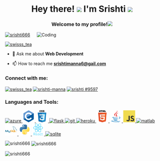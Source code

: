 <h1 align="center">Hey there!  <img src="https://media.giphy.com/media/hvRJCLFzcasrR4ia7z/giphy.gif" width="28">  I'm Srishti <img src="https://emojis.slackmojis.com/emojis/images/1531849430/4246/blob-sunglasses.gif?1531849430" width="30"/></h1>
<h3 align="center">Welcome to my profile!<img src="https://media.giphy.com/media/VgCDAzcKvsR6OM0uWg/giphy.gif" width="50"></h3>
<img align="right" alt="Coding" width="400" src="https://miro.medium.com/max/828/1*qdAW1TjCN57h1lbuuzvchg.gif">


<p align="left"> <a href="https://github.com/ryo-ma/github-profile-trophy"><img src="https://github-profile-trophy.vercel.app/?username=srishti666" alt="srishti666" /></a> </p>

<p align="left"> <a href="https://twitter.com/swisss_tea" target="blank"><img src="https://img.shields.io/twitter/follow/swisss_tea?logo=twitter&style=for-the-badge" alt="swisss_tea" /></a> </p>


- 💬 Ask me about **Web Development**

- 📫 How to reach me **srishtimanna6@gail.com**

<h3 align="left">Connect with me:</h3>
<p align="left">
<a href="https://twitter.com/swisss_tea" target="blank"><img align="center" src="https://raw.githubusercontent.com/rahuldkjain/github-profile-readme-generator/master/src/images/icons/Social/twitter.svg" alt="swisss_tea" height="30" width="40" /></a>
<a href="https://linkedin.com/in/srishti-manna" target="blank"><img align="center" src="https://raw.githubusercontent.com/rahuldkjain/github-profile-readme-generator/master/src/images/icons/Social/linked-in-alt.svg" alt="srishti-manna" height="30" width="40" /></a>
<a href="https://discord.gg/srishti #9597" target="blank"><img align="center" src="https://raw.githubusercontent.com/rahuldkjain/github-profile-readme-generator/master/src/images/icons/Social/discord.svg" alt="srishti #9597" height="30" width="40" /></a>
</p>

<h3 align="left">Languages and Tools:</h3>
<p align="left"> <a href="https://azure.microsoft.com/en-in/" target="_blank" rel="noreferrer"> <img src="https://www.vectorlogo.zone/logos/microsoft_azure/microsoft_azure-icon.svg" alt="azure" width="40" height="40"/> </a> <a href="https://www.cprogramming.com/" target="_blank" rel="noreferrer"> <img src="https://raw.githubusercontent.com/devicons/devicon/master/icons/c/c-original.svg" alt="c" width="40" height="40"/> </a> <a href="https://www.w3schools.com/css/" target="_blank" rel="noreferrer"> <img src="https://raw.githubusercontent.com/devicons/devicon/master/icons/css3/css3-original-wordmark.svg" alt="css3" width="40" height="40"/> </a> <a href="https://flask.palletsprojects.com/" target="_blank" rel="noreferrer"> <img src="https://www.vectorlogo.zone/logos/pocoo_flask/pocoo_flask-icon.svg" alt="flask" width="40" height="40"/> </a> <a href="https://git-scm.com/" target="_blank" rel="noreferrer"> <img src="https://www.vectorlogo.zone/logos/git-scm/git-scm-icon.svg" alt="git" width="40" height="40"/> </a> <a href="https://heroku.com" target="_blank" rel="noreferrer"> <img src="https://www.vectorlogo.zone/logos/heroku/heroku-icon.svg" alt="heroku" width="40" height="40"/> </a> <a href="https://www.w3.org/html/" target="_blank" rel="noreferrer"> <img src="https://raw.githubusercontent.com/devicons/devicon/master/icons/html5/html5-original-wordmark.svg" alt="html5" width="40" height="40"/> </a> <a href="https://www.java.com" target="_blank" rel="noreferrer"> <img src="https://raw.githubusercontent.com/devicons/devicon/master/icons/java/java-original.svg" alt="java" width="40" height="40"/> </a> <a href="https://developer.mozilla.org/en-US/docs/Web/JavaScript" target="_blank" rel="noreferrer"> <img src="https://raw.githubusercontent.com/devicons/devicon/master/icons/javascript/javascript-original.svg" alt="javascript" width="40" height="40"/> </a> <a href="https://www.mathworks.com/" target="_blank" rel="noreferrer"> <img src="https://upload.wikimedia.org/wikipedia/commons/2/21/Matlab_Logo.png" alt="matlab" width="40" height="40"/> </a> <a href="https://www.mysql.com/" target="_blank" rel="noreferrer"> <img src="https://raw.githubusercontent.com/devicons/devicon/master/icons/mysql/mysql-original-wordmark.svg" alt="mysql" width="40" height="40"/> </a> <a href="https://www.python.org" target="_blank" rel="noreferrer"> <img src="https://raw.githubusercontent.com/devicons/devicon/master/icons/python/python-original.svg" alt="python" width="40" height="40"/> </a> <a href="https://reactjs.org/" target="_blank" rel="noreferrer"> <img src="https://raw.githubusercontent.com/devicons/devicon/master/icons/react/react-original-wordmark.svg" alt="react" width="40" height="40"/> </a> <a href="https://www.sqlite.org/" target="_blank" rel="noreferrer"> <img src="https://www.vectorlogo.zone/logos/sqlite/sqlite-icon.svg" alt="sqlite" width="40" height="40"/> </a> </p>

<p><img align="left" src="https://github-readme-stats.vercel.app/api/top-langs?username=srishti666&show_icons=true&locale=en&layout=compact" alt="srishti666" /></p>

<p>&nbsp;<img align="center" src="https://github-readme-stats.vercel.app/api?username=srishti666&show_icons=true&locale=en" alt="srishti666" /></p>

<p><img align="center" src="https://github-readme-streak-stats.herokuapp.com/?user=srishti666&" alt="srishti666" /></p>

